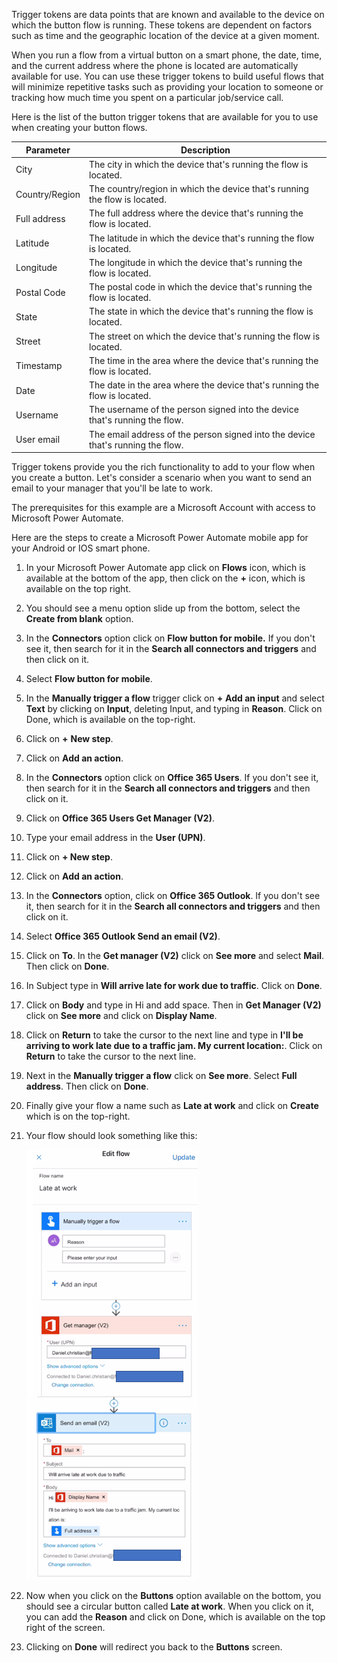Trigger tokens are data points that are known and available to the
device on which the button flow is running. These tokens are dependent
on factors such as time and the geographic location of the device at a
given moment.

When you run a flow from a virtual button on a smart phone, the date,
time, and the current address where the phone is located are
automatically available for use. You can use these trigger tokens to
build useful flows that will minimize repetitive tasks such as providing
your location to someone or tracking how much time you spent on a
particular job/service call.

Here is the list of the button trigger tokens that are available for
you to use when creating your button flows.

| Parameter        | Description                                                                     |
|------------------|---------------------------------------------------------------------------------|
| City             | The city in which the device that's running the flow is located.                |
| Country/Region | The country/region in which the device that's running the flow is located.      |
| Full address     | The full address where the device that's running the flow is located.           |
| Latitude         | The latitude in which the device that's running the flow is located.            |
| Longitude        | The longitude in which the device that's running the flow is located.           |
| Postal Code      | The postal code in which the device that's running the flow is located.         |
| State            | The state in which the device that's running the flow is located.               |
| Street           | The street on which the device that's running the flow is located.              |
| Timestamp        | The time in the area where the device that's running the flow is located.       |
| Date             | The date in the area where the device that's running the flow is located.       |
| Username         | The username of the person signed into the device that's running the flow.      |
| User email       | The email address of the person signed into the device that's running the flow. |

Trigger tokens provide you the rich functionality to add to your flow
when you create a button. Let's consider a scenario when you want to
send an email to your manager that you'll be late to work.

The prerequisites for this example are a Microsoft Account with access to Microsoft Power Automate.

Here are the steps to create a Microsoft Power Automate mobile app for
your Android or IOS smart phone.

1.  In your Microsoft Power Automate app click on **Flows** icon, which is available at the bottom of the app, then click on the **+** icon, which is available on the top right.

1.  You should see a menu option slide up from the bottom, select the **Create from blank** option.

1.  In the **Connectors** option click on **Flow button for mobile.** If you don't see it, then search for it in the **Search all connectors and triggers** and then click on it.

1.  Select **Flow button for mobile**.

1.  In the **Manually trigger a flow** trigger click on **+** **Add an input** and select **Text** by clicking on **Input**, deleting Input, and typing in **Reason**. Click on Done, which is available on the top-right.

1.  Click on **+** **New step**.

1.  Click on **Add an action**.

1.  In the **Connectors** option click on **Office 365 Users**. If you don't see it, then search for it in the **Search all connectors and triggers** and then click on it.

1.  Click on **Office 365 Users Get Manager (V2)**.

1. Type your email address in the **User (UPN)**.

1. Click on **+ New step**.

1. Click on **Add an action**.

1. In the **Connectors** option, click on **Office 365 Outlook**. If you don't see it, then search for it in the **Search all connectors and triggers** and then click on it.

1. Select **Office 365 Outlook Send an email (V2)**.

1. Click on **To**. In the **Get manager (V2)** click on **See more** and select **Mail**. Then click on **Done**.

1. In Subject type in **Will arrive late for work due to traffic**. Click on **Done**.

1. Click on **Body** and type in Hi and add space. Then in **Get Manager (V2)** click on **See more** and click on **Display Name**.

1. Click on **Return** to take the cursor to the next line and type in **I'll be arriving to work late due to a traffic jam. My current location:**. Click on **Return** to take the cursor to the next line.

1. Next in the **Manually trigger a flow** click on **See more**. Select **Full address**. Then click on **Done**.

1. Finally give your flow a name such as **Late at work** and click on **Create** which is on the top-right.

1. Your flow should look something like this:

	![First Flow completed view](../media/first-flow-completed-view.png)

1. Now when you click on the **Buttons** option available on the bottom, you should see a circular button called **Late at work**. When you click on it, you can add the **Reason** and click on Done, which is available on the top right of the screen.

1. Clicking on **Done** will redirect you back to the **Buttons** screen.
